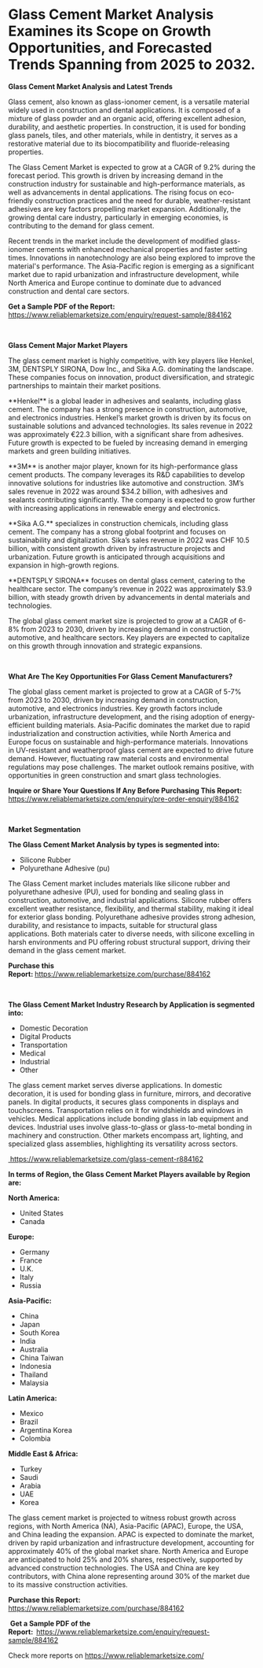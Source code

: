 <p><h1>Glass Cement Market Analysis Examines its Scope on Growth Opportunities, and Forecasted Trends Spanning from 2025 to 2032.</h1></p><p><strong>Glass Cement Market Analysis and Latest Trends</strong></p>
<p><p>Glass cement, also known as glass-ionomer cement, is a versatile material widely used in construction and dental applications. It is composed of a mixture of glass powder and an organic acid, offering excellent adhesion, durability, and aesthetic properties. In construction, it is used for bonding glass panels, tiles, and other materials, while in dentistry, it serves as a restorative material due to its biocompatibility and fluoride-releasing properties.</p><p>The Glass Cement Market is expected to grow at a CAGR of 9.2% during the forecast period. This growth is driven by increasing demand in the construction industry for sustainable and high-performance materials, as well as advancements in dental applications. The rising focus on eco-friendly construction practices and the need for durable, weather-resistant adhesives are key factors propelling market expansion. Additionally, the growing dental care industry, particularly in emerging economies, is contributing to the demand for glass cement.</p><p>Recent trends in the market include the development of modified glass-ionomer cements with enhanced mechanical properties and faster setting times. Innovations in nanotechnology are also being explored to improve the material's performance. The Asia-Pacific region is emerging as a significant market due to rapid urbanization and infrastructure development, while North America and Europe continue to dominate due to advanced construction and dental care sectors.</p></p>
<p><strong>Get a Sample PDF of the Report:&nbsp;</strong> <a href="https://www.reliablemarketsize.com/enquiry/request-sample/884162?utm_campaign=1103&utm_medium=2&utm_source=Github&utm_content=ia&utm_term=25012025&utm_id=glass-cement">https://www.reliablemarketsize.com/enquiry/request-sample/884162</a></p>
<p>&nbsp;</p>
<p><strong>Glass Cement Major Market Players</strong></p>
<p><p>The glass cement market is highly competitive, with key players like Henkel, 3M, DENTSPLY SIRONA, Dow Inc., and Sika A.G. dominating the landscape. These companies focus on innovation, product diversification, and strategic partnerships to maintain their market positions.</p><p>**Henkel** is a global leader in adhesives and sealants, including glass cement. The company has a strong presence in construction, automotive, and electronics industries. Henkel’s market growth is driven by its focus on sustainable solutions and advanced technologies. Its sales revenue in 2022 was approximately €22.3 billion, with a significant share from adhesives. Future growth is expected to be fueled by increasing demand in emerging markets and green building initiatives.</p><p>**3M** is another major player, known for its high-performance glass cement products. The company leverages its R&D capabilities to develop innovative solutions for industries like automotive and construction. 3M’s sales revenue in 2022 was around $34.2 billion, with adhesives and sealants contributing significantly. The company is expected to grow further with increasing applications in renewable energy and electronics.</p><p>**Sika A.G.** specializes in construction chemicals, including glass cement. The company has a strong global footprint and focuses on sustainability and digitalization. Sika’s sales revenue in 2022 was CHF 10.5 billion, with consistent growth driven by infrastructure projects and urbanization. Future growth is anticipated through acquisitions and expansion in high-growth regions.</p><p>**DENTSPLY SIRONA** focuses on dental glass cement, catering to the healthcare sector. The company’s revenue in 2022 was approximately $3.9 billion, with steady growth driven by advancements in dental materials and technologies.</p><p>The global glass cement market size is projected to grow at a CAGR of 6-8% from 2023 to 2030, driven by increasing demand in construction, automotive, and healthcare sectors. Key players are expected to capitalize on this growth through innovation and strategic expansions.</p></p>
<p>&nbsp;</p>
<p><strong>What Are The Key Opportunities For Glass Cement Manufacturers?</strong></p>
<p><p>The global glass cement market is projected to grow at a CAGR of 5-7% from 2023 to 2030, driven by increasing demand in construction, automotive, and electronics industries. Key growth factors include urbanization, infrastructure development, and the rising adoption of energy-efficient building materials. Asia-Pacific dominates the market due to rapid industrialization and construction activities, while North America and Europe focus on sustainable and high-performance materials. Innovations in UV-resistant and weatherproof glass cement are expected to drive future demand. However, fluctuating raw material costs and environmental regulations may pose challenges. The market outlook remains positive, with opportunities in green construction and smart glass technologies.</p></p>
<p><strong>Inquire or Share Your Questions If Any Before Purchasing This Report:</strong> <a href="https://www.reliablemarketsize.com/enquiry/pre-order-enquiry/884162?utm_campaign=1103&utm_medium=2&utm_source=Github&utm_content=ia&utm_term=25012025&utm_id=glass-cement">https://www.reliablemarketsize.com/enquiry/pre-order-enquiry/884162</a></p>
<p>&nbsp;</p>
<p><strong>Market Segmentation</strong></p>
<p><strong>The Glass Cement Market Analysis by types is segmented into:</strong></p>
<p><ul><li>Silicone Rubber</li><li>Polyurethane Adhesive (pu)</li></ul></p>
<p><p>The Glass Cement market includes materials like silicone rubber and polyurethane adhesive (PU), used for bonding and sealing glass in construction, automotive, and industrial applications. Silicone rubber offers excellent weather resistance, flexibility, and thermal stability, making it ideal for exterior glass bonding. Polyurethane adhesive provides strong adhesion, durability, and resistance to impacts, suitable for structural glass applications. Both materials cater to diverse needs, with silicone excelling in harsh environments and PU offering robust structural support, driving their demand in the glass cement market.</p></p>
<p><strong>Purchase this Report:&nbsp;</strong><a href="https://www.reliablemarketsize.com/purchase/884162?utm_campaign=1103&utm_medium=2&utm_source=Github&utm_content=ia&utm_term=25012025&utm_id=glass-cement">https://www.reliablemarketsize.com/purchase/884162</a></p>
<p>&nbsp;</p>
<p><strong>The Glass Cement Market Industry Research by Application is segmented into:</strong></p>
<p><ul><li>Domestic Decoration</li><li>Digital Products</li><li>Transportation</li><li>Medical</li><li>Industrial</li><li>Other</li></ul></p>
<p><p>The glass cement market serves diverse applications. In domestic decoration, it is used for bonding glass in furniture, mirrors, and decorative panels. In digital products, it secures glass components in displays and touchscreens. Transportation relies on it for windshields and windows in vehicles. Medical applications include bonding glass in lab equipment and devices. Industrial uses involve glass-to-glass or glass-to-metal bonding in machinery and construction. Other markets encompass art, lighting, and specialized glass assemblies, highlighting its versatility across sectors.</p></p>
<p><a href="https://www.reliablemarketsize.com/glass-cement-r884162?utm_campaign=1103&utm_medium=2&utm_source=Github&utm_content=ia&utm_term=25012025&utm_id=glass-cement">&nbsp;https://www.reliablemarketsize.com/glass-cement-r884162</a></p>
<p><strong>In terms of Region, the Glass Cement Market Players available by Region are:</strong></p>
<p>
    <p> <strong> North America: </strong>
        <ul>
            <li>United States</li>
            <li>Canada</li>
        </ul>
        </p> 
    <p> <strong> Europe: </strong>
        <ul>
            <li>Germany</li>
            <li>France</li>
            <li>U.K.</li>
            <li>Italy</li>
            <li>Russia</li>
        </ul>
        </p> 
    <p> <strong> Asia-Pacific: </strong>
        <ul>
            <li>China</li>
            <li>Japan</li>
            <li>South Korea</li>
            <li>India</li>
            <li>Australia</li>
            <li>China Taiwan</li>
            <li>Indonesia</li>
            <li>Thailand</li>
            <li>Malaysia</li>
        </ul>
        </p> 
    <p> <strong> Latin America: </strong>
        <ul>
            <li>Mexico</li>
            <li>Brazil</li>
            <li>Argentina Korea</li>
            <li>Colombia</li>
        </ul>
        </p> 
    <p> <strong> Middle East & Africa: </strong>
        <ul>
            <li>Turkey</li>
            <li>Saudi</li>
            <li>Arabia</li>
            <li>UAE</li>
            <li>Korea</li>
        </ul>
    </p>
    </p>
<p><p>The glass cement market is projected to witness robust growth across regions, with North America (NA), Asia-Pacific (APAC), Europe, the USA, and China leading the expansion. APAC is expected to dominate the market, driven by rapid urbanization and infrastructure development, accounting for approximately 40% of the global market share. North America and Europe are anticipated to hold 25% and 20% shares, respectively, supported by advanced construction technologies. The USA and China are key contributors, with China alone representing around 30% of the market due to its massive construction activities.</p></p>
<p><strong>Purchase this Report: </strong><a href="https://www.reliablemarketsize.com/purchase/884162?utm_campaign=1103&utm_medium=2&utm_source=Github&utm_content=ia&utm_term=25012025&utm_id=glass-cement">https://www.reliablemarketsize.com/purchase/884162</a></p>
<p>&nbsp;<strong>Get a Sample PDF of the Report:&nbsp;&nbsp;</strong><a href="https://www.reliablemarketsize.com/enquiry/request-sample/884162?utm_campaign=1103&utm_medium=2&utm_source=Github&utm_content=ia&utm_term=25012025&utm_id=glass-cement">https://www.reliablemarketsize.com/enquiry/request-sample/884162</a></p>
<p><strong></strong></p>
<p>Check more reports on <a href="https://www.reliablemarketsize.com/?utm_campaign=1103&utm_medium=2&utm_source=Github&utm_content=ia&utm_term=25012025&utm_id=glass-cement">https://www.reliablemarketsize.com/</a></p>